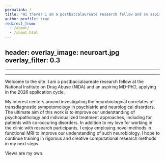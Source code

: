 ```yaml
---
permalink: /
title: "Hi there! I am a postbaccalaureate research fellow and an aspiring MD-PhD."
author_profile: true
redirect_from: 
  - /about/
  - /about.html
---
```

header:
  overlay_image: neuroart.jpg
  overlay_filter: 0.3                      
---
---
---
Welcome to the site. I am a postbaccalaureate research fellow at the National Institute on Drug Abuse (NIDA) and an aspiring MD-PhD, applying in the 2026 application cycle.


My interest centers around investigating the neurobiological correlates of transdiagnostic sympotomology in psychiatric and neurological disorders. The ultimate aim of this work is to improve our understanding of psychopathology and individualized treatment approaches, including for patients with co-occuring disorders. In addition to my love for working in the clinic with research participants, I enjoy employing novel methods in functional MRI to improve our understanding of such neurobiology. I hope to continue training in rigorous and creative computational research methods in my next steps. 


Views are my own.
